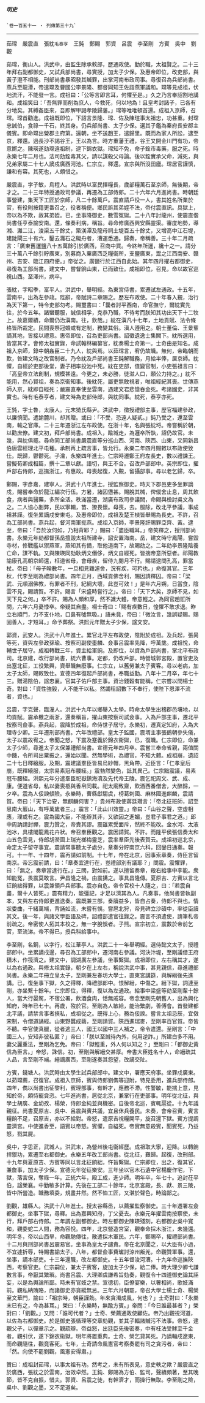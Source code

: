 

##### 明史
	`卷一百五十一 ‧ 列傳第三十九`

* * *

茹瑺　嚴震直　張紞`毛泰亨`　王鈍　鄭賜　郭資　呂震　李至剛　方賓　吳中　劉觀

茹瑺，衡山人。洪武中，由監生除承敕郎，歷通政使。勤於職，太祖賢之。二十三年拜右副都御史，又試兵部尚書，尋實授，加太子少保。及惠帝即位，改吏部，與黃子澄不相能。刑部尚書暴昭發其贓罪，出掌河南布政司事。尋復召為兵部尚書。燕兵至龍潭，帝遣瑺及曹國公李景隆、都督同知王佐詣燕軍議和。瑺等見成祖，伏地流汗，不能發一言。成祖曰：「公等言即言耳，何懼至是。」久之乃言奉詔割地講和。成祖笑曰：「吾無罪而削為庶人，今救死，何以地為！且皇考封諸子，已各有分地矣。其縛姦臣來，吾即解甲謁孝陵歸藩。」瑺等唯唯頓首還。成祖入京師，召瑺。瑺首勸進。成祖既即位，下詔言景隆、瑺、佐及陳瑄事太祖忠，功甚重。封瑺忠誠伯，食祿一千石，終其身。仍兵部尚書、太子少保。選其子鑑為秦府長安郡主儀賓。即命瑺出營郡主府第。還朝，坐不送趙王，遣歸里。既而為家人所訟，逮至京，釋還。過長沙不謁谷王，王以為言。時方重藩王禮，谷王又開金川門有功，帝意嚮之。陳瑛遂劾瑺違祖制，逮下錦衣獄。瑺知不免，命子銓巿毒藥，服之死。時永樂七年二月也。法司劾銓毒其父，請以謀殺父母論。後以銓實承父命，減死，與兄弟家屬二十七人謫戍廣西河池。仁宗立，釋還。宣宗與所沒田廬。瑺居官謹慎，謙和有容。其死也，人頗惜之。

嚴震直，字子敏，烏程人。洪武時以富民擇糧長，歲部糧萬石至京師，無後期，帝才之。二十三年特授通政司參議，再遷為工部侍郎。二十六年六月進尚書。時朝廷事營建，集天下工匠於京師，凡二十餘萬戶。震直請戶役一人，書其姓名所業於官，有役則按籍更番召之，役者稱便。鄉民訴其弟姪不法，帝付震直訊。具獄上，帝以為不欺，赦其弟姪。已，坐事降御史，數雪冤獄。二十八年討龍州，使震直偕尚書任亨泰諭安南。還，條奏利病，稱旨。尋命修廣西興安縣靈渠。審度地勢，導湘、灕二江，浚渠五千餘丈，築渼潭及龍母祠土堤百五十餘丈，又增高中江石堤，建陡閘三十有六，鑿去灘石之礙舟者，漕運悉通。歸奏，帝稱善。三十年二月疏言：「廣東舊運鹽八十五萬餘引於廣西，召商中買。今終年所運，纔十之一。請分三十萬八千餘引貯廣東，別募商入粟廣西乏糧衞所，支鹽廣東，鬻之江西南安、贛州、吉安、臨江四府便。」帝從之。廣鹽行於江西自此始。其年四月擢右都御史，尋復為工部尚書。建文中，嘗督餉山東，已而致仕。成祖即位，召見，命以故官巡視山西。至澤州，病卒。

張紞，字昭季，富平人。洪武中，舉明經。為東宮侍書，累遷試左通政。十五年，雲南平，出為左參政。陛辭，帝賦詩二章賜之。歷左布政使。二十年春入覲，治行為天下第一，特令吏部勿考。賜璽書曰：「曩者討平西南，命官撫守，爾紞實先往，於今五年。諸蠻聽服，誠信相孚，克恭乃職，不待考而朕知其功出天下十二牧上。故嘉爾績，命爾仍治滇南。往，欽哉。」紞在滇凡十七年，土地貢賦、法令條格皆所裁定。民間喪祭冠婚咸有定制，務變其俗。滇人遵用之。朝士董倫、王景輩謫其地，皆接以禮意。惠帝即位，召為吏部尚書。詔徵遺逸士集闕下。紞所選用，皆當其才。會修太祖實錄，命試翰林編纂官，紞奏楊士奇第一。士奇由是知名。成祖入京師，錄中朝姦臣二十九人，紞與焉。以茹瑺言，宥仍故職。無何，帝臨朝而歎，咎建文時之改官制者。乃令紞及戶部尚書王鈍解職務，月給半俸，居京師。紞懼，自經於吏部後堂，妻子相率投池中死。紞在吏部，值變官制，小吏張祖言曰：「高皇帝立法創制，規模甚遠。今更之，未必勝，徒滋人口，願公力持之。」紞不能用，然心賢祖，奏為京衞知事。後紞死，屬吏無敢視者，唯祖經紀其喪。世傳燕師入京，紞即自經死；嚴震直奉使至雲南，遇建文君悲愴吞金死。考諸國史，非其實也。時有毛泰亨者，建文時為吏部侍郎，與紞同事。紞死，泰亨亦死。

王鈍，字士魯，太康人。元末猗氏縣尹。洪武中，徵授禮部主事，歷官福建參政，以廉慎聞。遣諭麓川，却其贈。或曰：「不受，恐遠人疑貳。」鈍乃受之，還至雲南，輸之官庫。二十三年遷浙江左布政使。在浙十年，名與張紞埒。帝嘗稱於朝，以勸庶僚。建文初，拜戶部尚書。成祖入，踰城走，為邏卒所執，詔仍故官。未幾，與紞俱罷。尋命同工部尚書嚴震直等分巡山西、河南、陝西、山東，又同新昌伯唐雲經理北平屯種。承制再上疏言事，皆允行。永樂二年四月賜敕以布政使致仕。既歸，鬱鬱死。子瀹，永樂四年進士。仁宗時遷鄭王府左長史，數以禮諫王。嘗擬荀卿成相篇，撰十二章以獻。語切，與王不合。召改戶部郎中。英宗即位，擢戶部右侍郎，巡撫浙江，有惠政。母喪起復，入覲，留攝部事。尋以老乞歸，卒。

鄭賜，字彥嘉，建寧人。洪武十八年進士。授監察御史。時天下郡邑吏多坐罪謫戍，賜嘗奉命於龍江編次行伍。方暑，諸囚憊甚。賜脫其械，俾僦舍止息，周其飲食，病者與醫藥，多所全活。秩滿當遷，湖廣布政司參議闕，命賜與檢討吳文為之。二人協心剗弊，民以寧輯，苗、獠畏懷。母喪，去。服除，改北平參議，事成祖甚謹。復坐累謫戍安東屯。及惠帝即位，成祖及楚王楨皆舉賜為長史。不許，召為工部尚書。燕兵起，督河南軍扼燕。成祖入京師，李景隆訐賜罪亞齊、黃。逮至，帝曰：「吾於汝何如，乃相背耶？」賜曰：「盡臣職耳。」帝笑釋之，授刑部尚書。永樂元年劾都督孫岳擅毀太祖所建寺，詔安置海南。岳，建文時守鳳陽，嘗毀寺材，修戰艦以禦燕軍，燕知其有備，取他道南下，故賜劾之。二年劾李景隆陰養亡命，謀不軌。又與陳瑛同劾耿炳文僭侈，炳文自經死。皆揣帝意所惡者。祁陽教諭康孔高朝京師還，枉道省母，會母疾，留侍九閱月不行。賜請逮問孔高，罪當杖。帝曰：「母子暌數年，一旦相見難遽舍，況有疾，可矜也。」命復其官。三年秋，代李至剛為禮部尚書。四年正月，西域貢佛舍利，賜因請釋囚。帝曰：「梁武、元順溺佛教，有罪者不刑，紀綱大壞，此豈可效！」是年六月朔，日當食，陰雲不見，賜請賀。不許。賜言「宋盛時嘗行之」。帝曰：「天下大矣，京師不見，如天下見之何。」卒不許。賜為人頗和厚，然不識大體，帝意輕之。為同官趙羾所間，六年六月憂悸卒。帝疑其自盡。楊士奇曰：「賜有疾數日，惶懼不敢求退。昨立右順門，力不支仆地，口鼻有噓無吸。」語未竟，帝曰：「微汝言，幾誤疑賜。賜固善人，才短耳。」命予葬祭。洪熙元年贈太子少保，諡文安。

郭資，武安人。洪武十八年進士。累官北平左布政使，陰附於成祖。及兵起，張昺等死，資與左參政孫瑜、按察司副使墨麟、僉事呂震率先降，呼萬歲。成祖悅，命輔世子居守。成祖轉戰三年，資主給軍餉。及即位，以資為戶部尚書，掌北平布政司。北京建，改行部尚書，統六曹事。定都，仍改戶部。時營城郭宮殿，置官吏及出塞北征，工役繁興，資舉職無廢事。仁宗立，以舊勞兼太子賓客。尋以老病，加太子太師，賜敕致仕。宣德四年復起戶部尚書，奉職益勤。八年十二月卒，年七十三。贈湯陰伯，諡忠襄。官其子佑戶部主事。資治錢穀有能稱，仁宗嘗以問楊士奇。對曰：「資性強毅，人不能干以私。然蠲租詔數下不奉行，使陛下恩澤不流者，資也。」

呂震，字克聲，臨潼人。洪武十九年以鄉舉入太學。時命太學生出稽郡邑壤地，以均貢賦。震承檄之兩浙，還奏稱旨，擢山東按察司試僉事。入為戶部主事，遷北平按察司僉事。燕兵起，震降於成祖，命侍世子居守。永樂初，遷真定知府，入為大理寺少卿。三年遷刑部尚書。六年改禮部。皇太子監國，震壻主事張鶴朝參失儀，太子以震故宥之。帝聞之怒，下震及蹇義於錦衣衞獄，已，復職。仁宗即位，命兼太子少師，尋進太子太保兼禮部尚書。宣德元年四月卒。震嘗三奉命省親，兩值關中饑，令所司出粟振之，還始以聞。然無學術，為禮官，不知大體。成祖崩，遺詔二十七日釋縗服。及期，震建議羣臣皆易烏紗帽，黑角帶。近臣言：「仁孝皇后崩，既釋縗服，太宗易素冠布腰絰。」震勃然變色，詆其異己。仁宗黜震議，易素冠布腰絰。洪熙元年分遣羣臣祀嶽鎮海瀆及先代帝王陵。震乞祀周文、武、成、康。便道省母，私以妻喪柩與香帛同載。祀太廟致齋，飲酒西番僧舍，大醉歸，一夕卒。震為人佞諛傾險。永樂時，曹縣獻騶虞，榜葛剌國、麻林國進麒麟，震請賀。帝曰：「天下治安，無麒麟何害？」貴州布政使蔣廷瓚言：「帝北征班師，詔至思南大巖山，有呼萬歲者三。」震言：「此山川效靈。」帝曰：「山谷之聲，空虛相應，理或有之。震為國大臣，不能辯其非，又欲因之進媚，豈君子事君之道。」郎中周訥請封禪，震力贊之，帝責其謬。震雖累受面斥，然終不能改。金水河、太液池冰，具樓閣龍鳳花卉狀。帝召羣臣觀之。震因請賀。不許。而隆平侯張信奏太和山五色雲見，侍郎胡濙圖上瑞光榔梅靈芝，震率羣臣先後表賀云。成祖初巡北京，命定太子留守事宜。震請常事聽太子處分，章奏分貯南京六科，回鑾日通奏。報可。十一年、十四年，震再請如前制。十七年，帝在北京，因事索章奏，侍臣言留南京。帝忘震前請，曰：「章奏宜達行在，豈禮部別有議耶？」問震。震懼罪，曰：「無之，奏章當達行在。」三問，對如前。遂以擅留奏章，殺右給事中李能。衆知能冤，畏震莫敢言。尹昌隆之禍，由震搆之。事具昌隆傳。夏原吉、方賓以言北征餉絀得罪，以震兼領戶兵部事。震亦自危。帝令官校十人隨之，曰：「若震自盡，爾十人皆死。」震有精力，能彊記，才足以濟其為人。凡奏事，他尚書皆執副本，又與左右侍郎更進迭奏。震既兼三部，奏牘益多，皆自占奏，侍郎不與也。情狀委曲，千緒萬端，背誦如流，未嘗有悞。嘗扈北狩，帝見碑立沙磧中，率從臣讀其文。後一年，與諸文學臣語及碑，詔禮部遣官往錄之。震言不須遣使，請筆札帝前疏之。帝密使人拓其本校之，無一字脫悞者。子熊。宣宗初立，震數於帝前乞官，至流涕。帝不得已，授兵科給事中。

李至剛，名鋼，以字行，松江華亭人。洪武二十一年舉明經。選侍懿文太子，授禮部郎中。坐累謫戍邊，尋召為工部郎中，遷河南右參議。河決汴堤，至剛議借王府積木，作筏濟之。建文中，調湖廣左參議，坐事繫獄。成祖即位，左右稱其才，遂以為右通政。與修太祖實錄，朝夕在上左右，稱說洪武中事，甚見親信，尋進禮部尚書。永樂二年冊立皇太子，至剛兼左春坊大學士，直東宮講筵，與解縉後先進講。已，復坐事下獄，久之得釋，降禮部郎中。恨解縉，中傷之。縉下獄，詞連至剛，亦坐繫十餘年。仁宗即位，得釋，復以為左通政。給事中梁盛等劾至剛輩十餘人，當大行晏駕，不宿公署，飲酒食肉，恬無戚容。帝念至剛先朝舊人，出為興化知府，時年已七十。再歲，歿於官。至剛為人敏給，能治繁劇，善傅會。首發建都北平議，請禁言事者挾私，成祖從之。既得上心，務為佞諛。嘗言太祖忌辰，宜傚宋制，令僧道誦經。山東野蠶成繭，至剛請賀。陝西進瑞麥，至剛率百官賀。帝皆不聽。中官使真臘，從者逃三人，國王以國中三人補之，帝令遣還。至剛言：「中國三人，安知非彼私匿？」帝曰：「朕以至誠待內外，何用逆詐。」所建白多不用。妻父麗重法，至剛為乞免。帝曰：「獄輕重，外人何以知之？」至剛曰：「都御史黃信為臣言。」帝怒，誅信。初，至剛與解縉交甚厚。帝書大臣姓名十人，命縉疏其人品，言至剛不端。縉謫廣西，至剛遂奏其怨望，改謫交阯。

方賓，錢塘人。洪武時由太學生試兵部郎中。建文中，署應天府事。坐罪戍廣東。以茹瑺薦，召復官。成祖入京師，賓與侍郎劉儁等迎附，特見委用，進兵部侍郎。四年，儁以尚書出征黎利，賓理部事，有幹才，應務不滯。性警敏，能揣上意，見知於帝，頗恃寵貪恣。七年進尚書，扈從北京，兼掌行在吏部事。明年從北征，與學士胡廣、金幼孜、楊榮，侍郎金純並與機密。自後帝北巡，賓輒扈從。十九年議親征。尚書夏原吉、吳中、呂震與賓共議，宜且休兵養民。未奏，會帝召賓，賓言糧餉不足，召原吉，亦以不給對。帝怒，遣原吉視糧開平，旋召還下獄。賓方提調靈濟宮。中使進香至，語賓以帝怒。賓懼，自縊死。帝實無意殺賓，聞賓死，乃益怒，戮其屍。

吳中，字思正，武城人。洪武末，為營州後屯衞經歷。成祖取大寧，迎降。以轉餉捍禦功，累遷至右都御史。永樂五年改工部尚書。從北征，艱歸。起復，改刑部。十九年與夏原吉、方賓等同以言北征餉絀，忤旨繫獄。仁宗即位，出之，復其官，兼詹事，加太子少保。宣德元年從征樂安。三年坐以官木石遺中官楊慶作宅，下獄，落宮保，奪祿一年。正統六年，殿工成，進少師。明年卒，年七十。追封茌平伯，諡榮襄。中勤敏多計算。先後在工部二十餘年，北京宮殿，長、獻、景三陵，皆中所營造。職務填委，規畫井然。然不恤工匠，又湛於聲色，時論鄙之。

劉觀，雄縣人。洪武十八年進士。授太谷縣丞，以薦擢監察御史。三十年遷署左僉都御史。坐事下獄，尋釋。出為嘉興知府，丁父憂去。永樂元年擢雲南按察使，未行，拜戶部右侍郎。二年調左副都御史。時左都御史陳瑛殘刻，右都御史吳中寬和，觀委蛇二人間，務為容悅。四年，北京營造宮室，觀奉命採木浙江，未幾還。明年冬，帝以山西旱，命觀馳傳往，散遣採木軍民。六年，鄭賜卒，擢禮部尚書。十二月與刑部尚書呂震易官。坐事為皇太子譴責。帝在北京聞之，以大臣有小過，不宜遽折辱，特賜書諭太子。八年，都督僉事費瓛討涼州叛羌，命觀贊軍事。還，坐事，謫本部吏。十三年還職，改左都御史。十五年督浚河漕。十九年命巡撫陝西，考察官吏。仁宗嗣位，兼太子賓客，旋加太子少保，給二俸。時大理少卿弋謙數言事，帝厭其繁瑣。尚書呂震、大理卿虞謙希旨劾奏，觀復令十四道御史論其誣妄，以是為輿論所鄙。時未有官妓之禁。宣德初，臣僚宴樂，以奢相尚，歌妓滿前。觀私納賄賂，而諸御史亦貪縱無忌。三年六月朝罷，帝召大學士楊士奇、楊榮至文華門，諭曰：「祖宗時，朝臣謹飭。年來貪濁成風，何也？」士奇對曰：「永樂末已有之，今為甚耳。」榮曰：「永樂時，無踰方賓。」帝問：「今日誰最甚者？」榮對曰：「劉觀。」又問：「誰可代者？」士奇、榮薦通政使顧佐。帝乃出觀視河道，以佐為右都御史。於是御史張循理等交章劾觀，並其子輻諸贓污不法事。帝怒，逮觀父子，以彈章示之。觀疏辯。帝益怒，出廷臣先後密奏，中有枉法受賕至千金者。觀引伏，遂下錦衣衞獄。明年將置重典。士奇、榮乞貸其死。乃謫輻戍遼東，而命觀隨往，觀竟客死。七年，士奇請命風憲官考察奏罷有司之貪污者，帝曰：「然。向使不罷劉觀，風憲安得肅。」

贊曰：成祖封茹瑺，以事太祖有功。然考之，未有所表見，意史軼之歟？嚴震直之於廣西，張紞之於雲南，治效卓然。王鈍、鄭賜為方伯、監司，聲績頗著，至其晚節，皆不克自振，惜夫。郭資、呂震之徒，有幹濟才，而操行無取。李至剛之險，吳中、劉觀之墨，又不足道矣。

* * *

